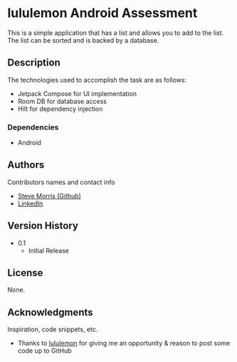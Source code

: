 # lululemon Android Assessment

This is a simple application that has a list and allows you to add to the list. The list can be sorted and is backed by a database.

## Description

The technologies used to accomplish the task are as follows:
* Jetpack Compose for UI implementation
* Room DB for database access
* Hilt for dependency injection

### Dependencies

* Android


## Authors

Contributors names and contact info

* [Steve Morris (Github)](https://github.com/stani76)
* [LinkedIn](https://www.linkedin.com/in/624/)

## Version History

* 0.1
    * Initial Release

## License

None.

## Acknowledgments

Inspiration, code snippets, etc.
* Thanks to [lululemon](https://shop.lululemon.com/) for giving me an opportunity & reason to post some code up to GitHub
